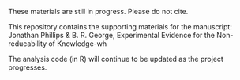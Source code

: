 These materials are still in progress. Please do not cite.

This repository contains the supporting materials for the manuscript: Jonathan Phillips & B. R. George, Experimental Evidence for the Non-reducability of Knowledge-wh

The analysis code (in R) will continue to be updated as the project progresses.
